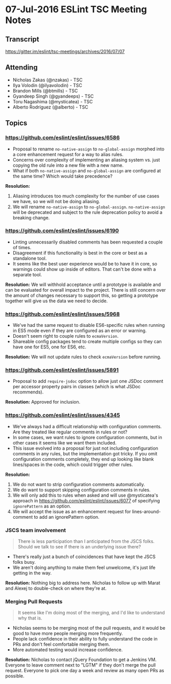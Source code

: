 # 07-Jul-2016 ESLint TSC Meeting Notes

## Transcript

https://gitter.im/eslint/tsc-meetings/archives/2016/07/07

## Attending

* Nicholas Zakas (@nzakas) - TSC
* Ilya Volodin (@ilyavolodin) - TSC
* Brandon Mills (@btmills) - TSC
* Gyandeep Singh (@gyandeeps) - TSC
* Toru Nagashima (@mysticatea) - TSC
* Alberto Rodríguez (@alberto) - TSC

## Topics

### https://github.com/eslint/eslint/issues/6586

* Proposal to rename `no-native-assign` to `no-global-assign` morphed into a core enhancement request for a way to alias rules.
* Concerns over complexity of implementing an aliasing system vs. just copying the old rule into a new file with a new name.
* What if both `no-native-assign` and `no-global-assign` are configured at the same time? Which would take precedence?

**Resolution:**

1. Aliasing introduces too much complexity for the number of use cases we have, so we will not be doing aliasing.
2. We will rename `no-native-assign` to `no-global-assign`. `no-native-assign` will be deprecated and subject to the rule deprecation policy to avoid a breaking change.

### https://github.com/eslint/eslint/issues/6190

* Linting unnecessarily disabled comments has been requested a couple of times.
* Disagreement if this functionality is best in the core or best as a standalone tool.
* It seems like the best user experience would be to have it in core, so warnings could show up inside of editors. That can't be done with a separate tool.


**Resolution:** We will withhold acceptance until a prototype is available and can be evaluated for overall impact to the project. There is still concern over the amount of changes necessary to support this, so getting a prototype together will give us the data we need to decide.


### https://github.com/eslint/eslint/issues/5968

* We've had the same request to disable ES6-specific rules when running in ES5 mode even if they are configured as an error or warning.
* Doesn't seem right to couple rules to `ecmaVersion`.
* Shareable config packages tend to create multiple configs so they can have one for ES5, one for ES6, etc.

**Resolution:** We will not update rules to check `ecmaVersion` before running.

### https://github.com/eslint/eslint/issues/5891

* Proposal to add `require-jsdoc` option to allow just one JSDoc comment per accessor property pairs in classes (which is what JSDoc recommends).

**Resolution:** Approved for inclusion.

### https://github.com/eslint/eslint/issues/4345

* We've always had a difficult relationship with configuration comments. Are they treated like regular comments in rules or not?
* In some cases, we want rules to ignore configuration comments, but in other cases it seems like we want them included.
* This issue evolved into a proposal for just not including configuration comments in any rules, but the implementation got tricky. If you omit configuration comments completely, they end up looking like blank lines/spaces in the code, which could trigger other rules.

**Resolution:**

1. We do not want to strip configuration comments automatically.
1. We do want to support skipping configuration comments in rules.
1. We will only add this to rules when asked and will use @mysticatea's approach in https://github.com/eslint/eslint/issues/6077 of specifying `ignorePattern` as an option.
1. We will accept the issue as an enhancement request for lines-around-comment to add an ignorePattern option.

### JSCS team involvement

> There is less participation than I anticipated from the JSCS folks. Should we talk to see if there is an underlying issue there?

* There's really just a bunch of coincidences that have kept the JSCS folks busy.
* We aren't doing anything to make them feel unwelcome, it's just life getting in the way.

**Resolution:** Nothing big to address here. Nicholas to follow up with Marat and Alexej to double-check on where they're at.

### Merging Pull Requests

> It seems like I'm doing most of the merging, and I'd like to understand why that is.

* Nicholas seems to be merging most of the pull requests, and it would be good to have more people merging more frequently.
* People lack confidence in their ability to fully understand the code in PRs and don't feel comfortable merging them.
* More automated testing would increase confidence.


**Resolution:** Nicholas to contact jQuery Foundation to get a Jenkins VM. Everyone to leave comment next to "LGTM" if they don't merge the pull request. Everyone to pick one day a week and review as many open PRs as possible.

